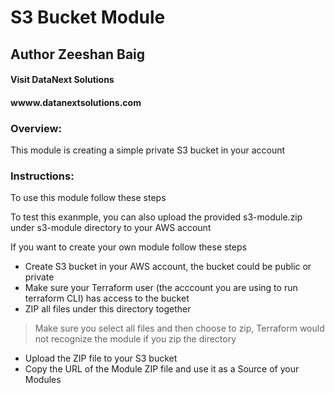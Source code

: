 # S3 Bucket Module
## Author Zeeshan Baig
#### Visit DataNext Solutions 
#### wwww.datanextsolutions.com 

### Overview:
This module is creating a simple private S3 bucket in your account

### Instructions:
To use this module follow these steps 

To test this exanmple, you can also upload the provided s3-module.zip under s3-module directory to your AWS account

If you want to create your own module follow these steps 

- Create S3 bucket in your AWS account, the bucket could be public or private
- Make sure your Terraform user (the acccount you are using to run terraform CLI) has access to the bucket
- ZIP all files under this directory together 
> Make sure you select all files and then choose to zip, Terraform would not recognize the module if you zip the directory 
- Upload the ZIP file to your S3 bucket
- Copy the URL of the Module ZIP file and use it as a Source of your Modules 

